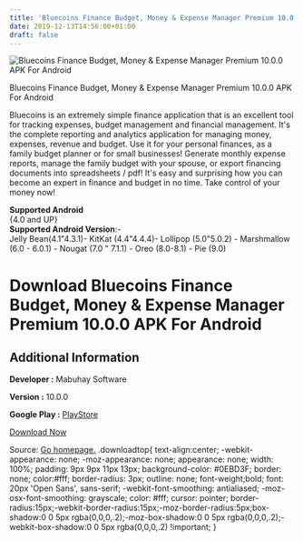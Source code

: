 ```yaml
---
title: 'Bluecoins Finance Budget, Money & Expense Manager Premium 10.0.0 APK For Android'
date: 2019-12-13T14:56:00+01:00
draft: false
---
```


![Bluecoins Finance Budget, Money & Expense Manager Premium 10.0.0 APK For Android](https://i2.wp.com/apkhome.net/wp-content/uploads/2019/11/Bluecoins-Finance-Budget-Money-Expense-Manager-Premium-10.0.0.png "Bluecoins Finance Budget, Money & Expense Manager Premium 10.0.0 APK For Android")

  

Bluecoins Finance Budget, Money & Expense Manager Premium 10.0.0 APK For Android

Bluecoins is an extremely simple finance application that is an excellent tool for tracking expenses, budget management and financial management. It's the complete reporting and analytics application for managing money, expenses, revenue and budget. Use it for your personal finances, as a family budget planner or for small businesses! Generate monthly expense reports, manage the family budget with your spouse, or export financing documents into spreadsheets / pdf! It's easy and surprising how you can become an expert in finance and budget in no time. Take control of your money now!

**Supported Android**  
{4.0 and UP}  
**Supported Android Version**:-  
Jelly Bean(4.1"4.3.1)- KitKat (4.4"4.4.4)- Lollipop (5.0"5.0.2) - Marshmallow (6.0 - 6.0.1) - Nougat (7.0 " 7.1.1) - Oreo (8.0-8.1) - Pie (9.0)

Download Bluecoins Finance Budget, Money & Expense Manager Premium 10.0.0 APK For Android
=========================================================================================

Additional Information
----------------------

**Developer :** Mabuhay Software

**Version :** 10.0.0

**Google Play :** [PlayStore](https://play.google.com/store/apps/details?id=com.rammigsoftware.bluecoins)

  

[Download Now](https://store4app.co/post/bluecoins-finance-budget-money-amp-expense-manager-premium-10-0-0-apk-for-android_1574844823)

  
Source: [Go homepage.](https://store4app.co/post/bluecoins-finance-budget-money-amp-expense-manager-premium-10-0-0-apk-for-android_1574844823) .downloadtop{ text-align:center; -webkit-appearance: none; -moz-appearance: none; appearance: none; width: 100%; padding: 9px 9px 11px 13px; background-color: #0EBD3F; border: none; color:#fff; border-radius: 3px; outline: none; font-weight;bold; font: 20px 'Open Sans', sans-serif; -webkit-font-smoothing: antialiased; -moz-osx-font-smoothing: grayscale; color: #fff; cursor: pointer; border-radius:15px;-webkit-border-radius:15px;-moz-border-radius:5px;box-shadow:0 0 5px rgba(0,0,0,.2);-moz-box-shadow:0 0 5px rgba(0,0,0,.2);-webkit-box-shadow:0 0 5px rgba(0,0,0,.2) !important; }